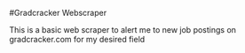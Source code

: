 #Gradcracker Webscraper

This is a basic web scraper to alert me to new job postings on gradcracker.com for my desired field
